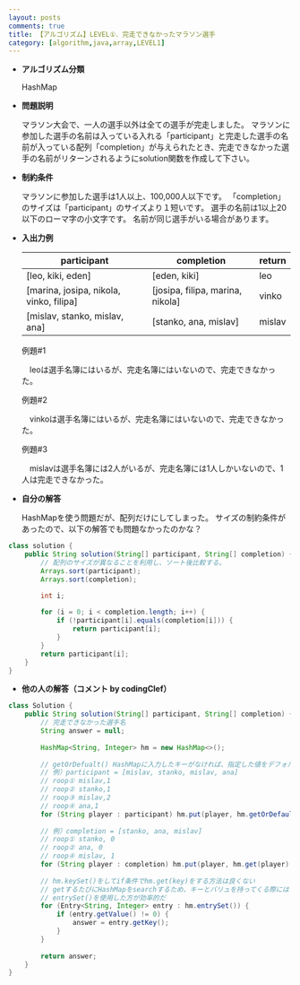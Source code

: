 ```yaml
---
layout: posts
comments: true
title: 【アルゴリズム】LEVEL①．完走できなかったマラソン選手
category: [algorithm,java,array,LEVEL1]
---
```


* **アルゴリズム分類**

  HashMap

* **問題説明**

  マラソン大会で、一人の選手以外は全ての選手が完走しました。
  マラソンに参加した選手の名前は入っている入れる「participant」と完走した選手の名前が入っている配列「completion」が与えられたとき、完走できなかった選手の名前がリターンされるようにsolution関数を作成して下さい。

* **制約条件**

  マラソンに参加した選手は1人以上、100,000人以下です。
  「completion」のサイズは「participant」のサイズより１短いです。
  選手の名前は1以上20以下のローマ字の小文字です。
  名前が同じ選手がいる場合があります。
  
* **入出力例**

  | **participant**                         | **completion**                   | **return** |
  | --------------------------------------- | -------------------------------- | ---------- |
  | [leo, kiki, eden]                       | [eden, kiki]                     | leo        |
  | [marina, josipa, nikola, vinko, filipa] | [josipa, filipa, marina, nikola] | vinko      |
  | [mislav, stanko, mislav, ana]           | [stanko, ana, mislav]            | mislav     |

  例題#1
  
  　leoは選手名簿にはいるが、完走名簿にはいないので、完走できなかった。
  
  例題#2
  
  　vinkoは選手名簿にはいるが、完走名簿にはいないので、完走できなかった。

  例題#3
  
  　mislavは選手名簿には2人がいるが、完走名簿には1人しかいないので、1人は完走できなかった。

* **自分の解答**

  HashMapを使う問題だが、配列だけにしてしまった。
  サイズの制約条件があったので、以下の解答でも問題なかったのかな？

```java
class solution {
	public String solution(String[] participant, String[] completion) {
        // 配列のサイズが異なることを利用し、ソート後比較する。
        Arrays.sort(participant);
        Arrays.sort(completion);

        int i;
        
        for (i = 0; i < completion.length; i++) {
            if (!participant[i].equals(completion[i])) {
                return participant[i];
            }
        }
        return participant[i];
    }
}
```

* **他の人の解答（コメント by codingClef）**

```java
class Solution {
	public String solution(String[] participant, String[] completion) {
        // 完走できなかった選手名
        String answer = null;
        
        HashMap<String, Integer> hm = new HashMap<>();
        
        // getOrDefualt() HashMapに入力したキーがなければ、指定した値をデフォルトで入れる
        // 例）participant = [mislav, stanko, mislav, ana]
        // roop① mislav,1
        // roop② stanko,1
        // roop③ mislav,2
        // roop④ ana,1
        for (String player : participant) hm.put(player, hm.getOrDefault(player, 0) + 1);
        
        // 例）completion = [stanko, ana, mislav]
        // roop① stanko, 0
        // roop② ana, 0
        // roop④ mislav, 1
        for (String player : completion) hm.put(player, hm.get(player) - 1);
        
        // hm.keySet()をしてif条件でhm.get(key)をする方法は良くない
        // getするたびにHashMapをsearchするため、キーとバリュを持ってくる際には
        // entrySet()を使用した方が効率的だ
        for (Entry<String, Integer> entry : hm.entrySet()) {
            if (entry.getValue() != 0) {
                answer = entry.getKey();
            }
        }
    
        return answer;
    }
}
```
